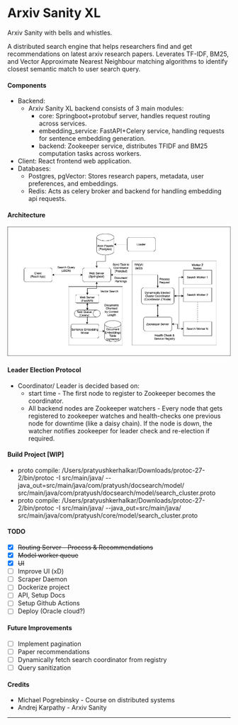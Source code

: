 # Arxiv Sanity XL

Arxiv Sanity with bells and whistles.

A distributed search engine that helps researchers find and get recommendations on latest arxiv research papers. Leverates TF-IDF, BM25, and Vector Approximate Nearest Neighbour matching algorithms to identify closest semantic match to user search query.

#### Components
- Backend:
  - Arxiv Sanity XL backend consists of 3 main modules:
      - core: Springboot+protobuf server, handles request routing across services.
      - embedding_service: FastAPI+Celery service, handling requests for sentence embedding generation.
      - backend: Zookeeper service, distributes TFIDF and BM25 computation tasks across workers.
- Client: React frontend web application.
- Databases:
    - Postgres, pgVector: Stores research papers, metadata, user preferences, and embeddings.
    - Redis: Acts as celery broker and backend for handling embedding api requests.

#### Architecture
![alt text](https://github.com/k-pratyush/arxiv-sanity-xl/blob/main/docs/architecture.png?raw=true)

#### Leader Election Protocol
- Coordinator/ Leader is decided based on:
    - start time - The first node to register to Zookeeper becomes the coordinator.
    - All backend nodes are Zookeeper watchers - Every node that gets registered to zookeeper watches and health-checks one previous node for downtime (like a daisy chain). If the node is down, the watcher notifies zookeeper for leader check and re-election if required.

#### Build Project [WIP]

- proto compile: /Users/pratyushkerhalkar/Downloads/protoc-27-2/bin/protoc -I src/main/java/ --java_out=src/main/java/com/pratyush/docsearch/model/ src/main/java/com/pratyush/docsearch/model/search_cluster.proto
- proto compile: /Users/pratyushkerhalkar/Downloads/protoc-27-2/bin/protoc -I src/main/java/ --java_out=src/main/java/ src/main/java/com/pratyush/core/model/search_cluster.proto

#### TODO
- [x] ~~Routing Server - Process & Recommendations~~
- [x] ~~Model worker queue~~
- [x] ~~UI~~
- [ ] Improve UI (xD)
- [ ] Scraper Daemon
- [ ] Dockerize project
- [ ] API, Setup Docs
- [ ] Setup Github Actions
- [ ] Deploy (Oracle cloud?)

#### Future Improvements
- [ ] Implement pagination
- [ ] Paper recommendations
- [ ] Dynamically fetch search coordinator from registry
- [ ] Query sanitization

#### Credits
- Michael Pogrebinsky - Course on distributed systems
- Andrej Karpathy - Arxiv Sanity

-----------

